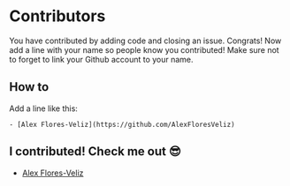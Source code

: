 # Contributors

You have contributed by adding code and closing an issue. Congrats! Now add a line with your name so people know you contributed! Make sure not to forget to link your Github account to your name.

## How to

Add a line like this:

`- [Alex Flores-Veliz](https://github.com/AlexFloresVeliz)`

## I contributed! Check me out :sunglasses:

- [Alex Flores-Veliz](https://github.com/AlexFloresVeliz)
